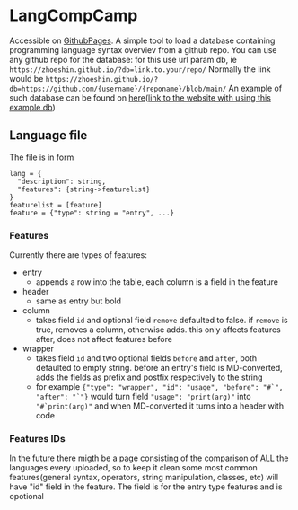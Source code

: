 # LangCompCamp
Accessible on [GithubPages](https://zhoeshin.github.io/LangCompCamp).
A simple tool to load a database containing programming language syntax overviev from a github repo.
You can use any github repo for the database: for this use url param db, ie `https://zhoeshin.github.io/?db=link.to.your/repo/`
Normally the link would be `https://zhoeshin.github.io/?db=https://github.com/{username}/{reponame}/blob/main/`
An example of such database can be found on [here](https://github.com/zHoeshin/langcompcampdbexample)([link to the website with using this example db](https://zhoeshin.github.io/LangCompCamp/?db=https%3A%2F%2Fraw.githubusercontent.com%2FzHoeshin%2Flangcompcampdbexample%2Frefs%2Fheads%2Fmain%2F))


## Language file
The file is in form
```
lang = {
  "description": string,
  "features": {string->featurelist}
}
featurelist = [feature]
feature = {"type": string = "entry", ...}
```
### Features
Currently there are  types of features:
- entry
  - appends a row into the table, each column is a field in the feature
- header
  - same as entry but bold
- column
  - takes field `id` and optional field `remove` defaulted to false. if `remove` is true, removes a column, otherwise adds. this only affects features after, does not affect features before
- wrapper
  - takes field `id` and two optional fields `before` and `after`, both defaulted to empty string. before an entry's field is MD-converted, adds the fields as prefix and postfix respectively to the string
  - for example ``{"type": "wrapper", "id": "usage", "before": "#`", "after": "`"}`` would turn field `"usage": "print(arg)"` into ``"#`print(arg)"`` and when MD-converted it turns into a header with code


### Features IDs
In the future there migth be a page consisting of the comparison of ALL the languages every uploaded, so to keep it clean some most common features(general syntax, operators, string manipulation, classes, etc) will have "id" field in the feature. The field is for the entry type features and is opotional
